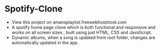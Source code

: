 # Spotify-Clone
- View this project on amansplaylist.freewebhostmost.com
- A spotify home page clone which is both functional and responsive and works on all screen sizes , built using just HTML, CSS and JavaScript.
- Dynamic albums, when a song is updated from root folder, changes are automatically updated in the app.


